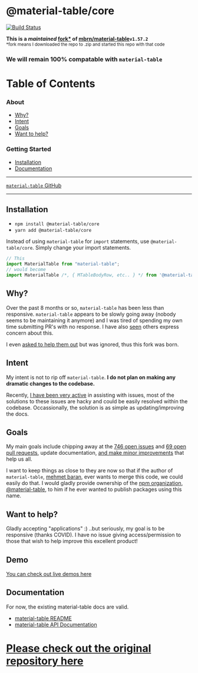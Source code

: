 # @material-table/core

[![Build Status](https://travis-ci.org/oze4/material-table-core.svg?branch=master)](https://travis-ci.org/oze4/material-table-core)

<b>This is a *maintained* <a href="#explain-fork">fork*</a> of <a href="https://github.com/mbrn/material-table">mbrn/material-table</a><code>v1.57.2</code></b><br/><small id="explain-fork">*fork means I downloaded the repo to .zip and started this repo with that code</small>

### We will remain 100% compatable with `material-table`

# Table of Contents

### About 

 - [Why?](#why)
 - [Intent](#hmm)
 - [Goals](#goals)
 - [Want to help?](#want-to-help)

### Getting Started

 - [Installation](#installation)
 - [Documentation](#documentation)

---

[`material-table` GitHub](https://github.com/mbrn/material-table)

 ---

## Installation

 - `npm install @material-table/core`
 - `yarn add @material-table/core`

Instead of using `material-table` for `import` statements, use `@material-table/core`. Simply change your import statements.

```javascript
// This
import MaterialTable from "material-table";
// would become
import MaterialTable /*, { MTableBodyRow, etc.. } */ from '@material-table/core'; 
```

## Why?

Over the past 8 months or so, `material-table` has been less than responsive. `material-table` appears to be slowly going away (nobody seems to be maintaining it anymore) and I was tired of spending my own time submitting PR's with no response. I have also [seen](https://github.com/mbrn/material-table/issues/1896) others express concern about this.

I even [asked to help them out](https://github.com/mbrn/material-table/issues/1171) but was ignored, thus this fork was born.

## Intent

My intent is not to rip off `material-table`. **I do not plan on making any dramatic changes to the codebase.** 

Recently, [I have been very active](https://github.com/mbrn/material-table/issues?q=is%3Aissue+commenter%3Aoze4) in assisting with issues, most of the solutions to these issues are hacky and could be easily resolved within the codebase. Occassionally, the solution is as simple as updating/improving the docs.

## Goals

My main goals include chipping away at the [746 open issues](https://github.com/mbrn/material-table/issues) and [69 open pull requests](https://github.com/mbrn/material-table/pulls), update documentation, [and make minor improvements](#demo) that help us all.

I want to keep things as close to they are now so that if the author of `material-table`, [mehmet baran](https://twitter.com/baranmehmet), ever wants to merge this code, we could easily do that. I would gladly provide ownership of the [npm organization](https://docs.npmjs.com/orgs/), [@material-table](https://www.npmjs.com/package/@material-table/core), to him if he ever wanted to publish packages using this name.


## Want to help?

Gladly accepting "applications" :) ..but seriously, my goal is to be responsive (thanks COVID). I have no issue giving access/permission to those that wish to help improve this excellent product!

## Demo

[You can check out live demos here](https://oze4.github.io/material-table-core/)

## Documentation

For now, the existing material-table docs are valid.

  - [material-table README](https://github.com/mbrn/material-table/blob/master/README.md)
  - [material-table API Documentation](https://material-table.com)

# [Please check out the original repository here](https://github.com/mbrn/material-table)
